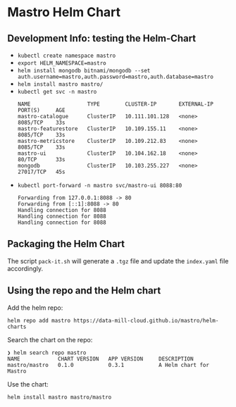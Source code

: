 # Mastro Helm Chart

## Development Info: testing the Helm-Chart

* `kubectl create namespace mastro`
* `export HELM_NAMESPACE=mastro`
* `helm install mongodb bitnami/mongodb --set auth.username=mastro,auth.password=mastro,auth.database=mastro`
* `helm install mastro mastro/`
* `kubectl get svc -n mastro`  
  ```
  NAME                  TYPE        CLUSTER-IP       EXTERNAL-IP   PORT(S)     AGE  
  mastro-catalogue      ClusterIP   10.111.101.128   <none>        8085/TCP    33s  
  mastro-featurestore   ClusterIP   10.109.155.11    <none>        8085/TCP    33s  
  mastro-metricstore    ClusterIP   10.109.212.83    <none>        8085/TCP    33s  
  mastro-ui             ClusterIP   10.104.162.18    <none>        80/TCP      33s  
  mongodb               ClusterIP   10.103.255.227   <none>        27017/TCP   45s  
  ```
* `kubectl port-forward -n mastro svc/mastro-ui 8088:80`  
  ```
  Forwarding from 127.0.0.1:8088 -> 80
  Forwarding from [::1]:8088 -> 80
  Handling connection for 8088
  Handling connection for 8088
  Handling connection for 8088
  ```

## Packaging the Helm Chart

The script `pack-it.sh` will generate a `.tgz` file and update the `index.yaml` file accordingly.

## Using the repo and the Helm chart

Add the helm repo:
```
helm repo add mastro https://data-mill-cloud.github.io/mastro/helm-charts
```

Search the chart on the repo:
```
❯ helm search repo mastro
NAME            CHART VERSION   APP VERSION     DESCRIPTION            
mastro/mastro   0.1.0           0.3.1           A Helm chart for Mastro
```

Use the chart:
```
helm install mastro mastro/mastro
```